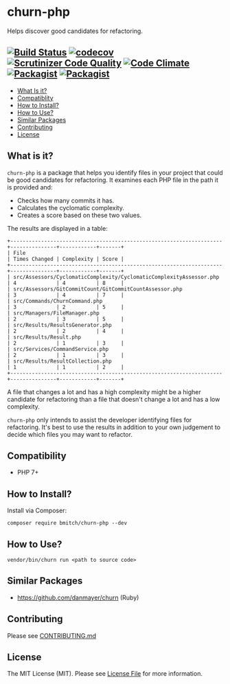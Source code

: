 # churn-php
Helps discover good candidates for refactoring.

[![Build Status](https://travis-ci.org/bmitch/churn-php.svg?branch=master)](https://travis-ci.org/bmitch/churn-php) [![codecov](https://codecov.io/gh/bmitch/churn-php/branch/master/graph/badge.svg)](https://codecov.io/gh/bmitch/churn-php) [![Scrutinizer Code Quality](https://scrutinizer-ci.com/g/bmitch/churn-php/badges/quality-score.png?b=master)](https://scrutinizer-ci.com/g/bmitch/churn-php/?branch=master) [![Code Climate](https://codeclimate.com/github/bmitch/churn-php/badges/gpa.svg)](https://codeclimate.com/github/bmitch/churn-php) [![Packagist](https://img.shields.io/packagist/v/bmitch/churn-php.svg)]() [![Packagist](https://img.shields.io/packagist/l/bmitch/churn-php.svg)]()
----------

* [What Is it?](#what-is-it)
* [Compatiblity](#compatibility)
* [How to Install?](#how-to-install)
* [How to Use?](#how-to-use)
* [Similar Packages](#similar-packages)
* [Contributing](#contributing)
* [License](#license)

## What is it? ##
`churn-php` is a package that helps you identify files in your project that could be good candidates for refactoring. It examines each PHP file in the path it is provided and:
* Checks how many commits it has.
* Calculates the cyclomatic complexity.
* Creates a score based on these two values.

The results are displayed in a table:
```
+---------------------------------------------------------------------+---------------+------------+-------+
| File                                                                | Times Changed | Complexity | Score |
+---------------------------------------------------------------------+---------------+------------+-------+
| src/Assessors/CyclomaticComplexity/CyclomaticComplexityAssessor.php | 4             | 4          | 8     |
| src/Assessors/GitCommitCount/GitCommitCountAssessor.php             | 3             | 4          | 7     |
| src/Commands/ChurnCommand.php                                       | 3             | 2          | 5     |
| src/Managers/FileManager.php                                        | 2             | 3          | 5     |
| src/Results/ResultsGenerator.php                                    | 2             | 2          | 4     |
| src/Results/Result.php                                              | 2             | 1          | 3     |
| src/Services/CommandService.php                                     | 2             | 1          | 3     |
| src/Results/ResultCollection.php                                    | 1             | 1          | 2     |
+---------------------------------------------------------------------+---------------+------------+-------+
```


A file that changes a lot and has a high complexity might be a higher candidate for refactoring than a file that doesn't change a lot and has a low complexity.

`churn-php` only intends to assist the developer identifying files for refactoring. It's best to use the results in addition to your own judgement to decide which files you may want to refactor.

## Compatibility ##
* PHP 7+

## How to Install? ##
Install via Composer:
```
composer require bmitch/churn-php --dev
```

## How to Use? ##
```
vendor/bin/churn run <path to source code>

```
## Similar Packages
* https://github.com/danmayer/churn (Ruby)

## Contributing ##
Please see [CONTRIBUTING.md](CONTRIBUTING.md)

## License ##
The MIT License (MIT). Please see [License File](LICENSE.md) for more information.
